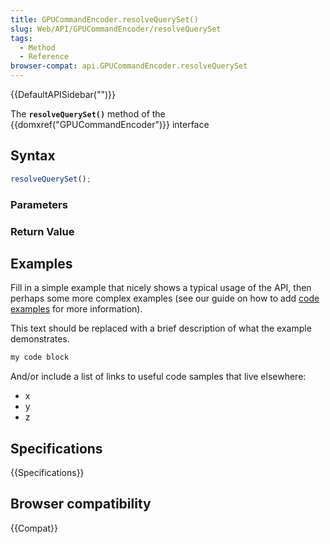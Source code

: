 ```yaml
---
title: GPUCommandEncoder.resolveQuerySet()
slug: Web/API/GPUCommandEncoder/resolveQuerySet
tags:
  - Method
  - Reference
browser-compat: api.GPUCommandEncoder.resolveQuerySet
---
```

{{DefaultAPISidebar("")}}

The **`resolveQuerySet()`** method of the {{domxref("GPUCommandEncoder")}} interface 

## Syntax

```js
resolveQuerySet();
```

### Parameters



### Return Value



## Examples

Fill in a simple example that nicely shows a typical usage of the API, then perhaps some more complex examples (see our guide on how to add [code examples](/en-US/docs/MDN/Contribute/Structures/Code_examples) for more information).

This text should be replaced with a brief description of what the example demonstrates.

```js
my code block
```

And/or include a list of links to useful code samples that live elsewhere:

*   x
*   y
*   z

## Specifications

{{Specifications}}

## Browser compatibility

{{Compat}}

